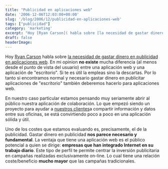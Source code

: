 ```yaml
---
title: "Publicidad en aplicaciones web"
date: '2006-12-06T12:03:00+00:00'
slug: '/blog/2006/12/publicidad-en-aplicaciones-web'
tags: ["publicidad"]
category: 'marketing'
excerpt: "Hoy [Ryan Carson]( habla sobre [la necesidad de gastar dinero en publicidad en aplicaciones web]("
draft: false
headerImage:
---
```

Hoy [Ryan Carson](http://www.carsonified.com) habla sobre [la necesidad de gastar dinero en publicidad en aplicaciones web](http://www.carsonified.com/biz-tips/do-you-need-to-spend-money-on-advertising-your-web-app).
En mi opinion **no existe** mucha diferencia (al menos desde el punto de vista del usuario) entre una aplicación web y una aplicación de "escritorio". Si te es útil la empleas sino la descartas.
Por lo tanto si encontramos normal y necesario gastar dinero en publicitar aplicaciones de "escritorio" también deberemos hacerlo para aplicaciones web.

En nuestro caso particular estamos pensando muy seriamente abrir al público nuestra aplicación de colaboración.
Lo que empezó siendo un proyecto para ayudar a [nuestros clientes](http://www.gestioninmuebles.com/clientes/)a compartir información y datos entre sus oficinas, se está convirtiendo poco a poco en una aplicación sólida y útil.

Uno de los costes que estamos evaluando es, precisamente, el de la publicidad.
 Gastar dinero en publicidad **nos parece necesario y fundamental**. La ventaja que tiene una aplicación web es el público potencial a quien se dirige: **empresas que han integrado Internet en su trabajo diario**.
Este tipo de perfil te permite centrar la inversión publicitaria en campañas realizadas exclusivamente on-line. Lo cual tiene una relación coste/beneficio **mucho mayor** que las campañas tradicionales.
